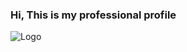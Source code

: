 ### Hi, This is my professional profile

![Logo](https://media.licdn.com/dms/image/D4E16AQEAzfdoKaxo8Q/profile-displaybackgroundimage-shrink_350_1400/0/1680125717197?e=1685577600&v=beta&t=iqxVOJhNgERYvIinpOrrkdb8ipejfSWEDzpeOTHitpk)


